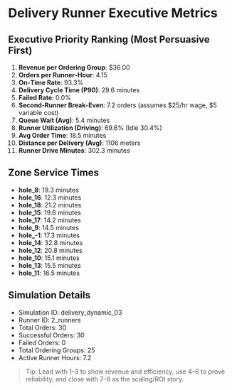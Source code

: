 # Delivery Runner Executive Metrics

## Executive Priority Ranking (Most Persuasive First)
1. **Revenue per Ordering Group**: $36.00
2. **Orders per Runner‑Hour**: 4.15
3. **On‑Time Rate**: 93.3%
4. **Delivery Cycle Time (P90)**: 29.6 minutes
5. **Failed Rate**: 0.0%
6. **Second‑Runner Break‑Even**: 7.2 orders (assumes $25/hr wage, $5 variable cost)
7. **Queue Wait (Avg)**: 5.4 minutes
8. **Runner Utilization (Driving)**: 69.6% (Idle 30.4%)
9. **Avg Order Time**: 18.5 minutes
10. **Distance per Delivery (Avg)**: 1106 meters
11. **Runner Drive Minutes**: 302.3 minutes

## Zone Service Times
- **hole_8**: 19.3 minutes
- **hole_16**: 12.3 minutes
- **hole_18**: 21.2 minutes
- **hole_15**: 19.6 minutes
- **hole_17**: 14.2 minutes
- **hole_9**: 14.5 minutes
- **hole_-1**: 17.3 minutes
- **hole_14**: 32.8 minutes
- **hole_12**: 20.8 minutes
- **hole_10**: 15.1 minutes
- **hole_13**: 15.5 minutes
- **hole_11**: 16.5 minutes


## Simulation Details
- Simulation ID: delivery_dynamic_03
- Runner ID: 2_runners
- Total Orders: 30
- Successful Orders: 30
- Failed Orders: 0
- Total Ordering Groups: 25
- Active Runner Hours: 7.2

> Tip: Lead with 1–3 to show revenue and efficiency, use 4–6 to prove reliability, and close with 7–8 as the scaling/ROI story.
